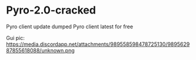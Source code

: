 # Pyro-2.0-cracked
Pyro client update dumped
Pyro client latest for free

Gui pic: https://media.discordapp.net/attachments/989558598478725130/989562987855618088/unknown.png
